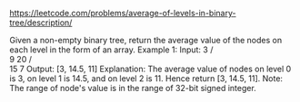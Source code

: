 https://leetcode.com/problems/average-of-levels-in-binary-tree/description/








Given a non-empty binary tree, return the average value of the nodes on each level in the form of an array.
Example 1:
Input:
    3
   / \
  9  20
    /  \
   15   7
Output: [3, 14.5, 11]
Explanation:
The average value of nodes on level 0 is 3,  on level 1 is 14.5, and on level 2 is 11. Hence return [3, 14.5, 11].
Note:
The range of node's value is in the range of 32-bit signed integer.